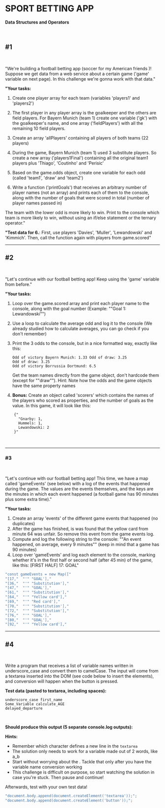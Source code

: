 # SPORT BETTING APP

**Data Structures and Operators**

<br>

## #1

<br>

"We're building a football betting app (soccer for my American friends )!
Suppose we get data from a web service about a certain game ('game' variable on next page). In this challenge we're gonna work with that data."
<br>

**"Your tasks:**
<br>

1. Create one player array for each team (variables 'players1' and
'players2')

2. The first player in any player array is the goalkeeper and the others are field players. For Bayern Munich (team 1) create one variable ('gk') with the goalkeeper's name, and one array ('fieldPlayers') with all the remaining 10 field players.

3. Create an array 'allPlayers' containing all players of both teams (22 players)

4. During the game, Bayern Munich (team 1) used 3 substitute players. So create a new array ('players1Final') containing all the original team1 players plus 'Thiago', 'Coutinho' and 'Perisic'

5. Based on the game.odds object, create one variable for each odd (called
'team1', 'draw' and 'team2')

6. Write a function ('printGoals') that receives an arbitrary number of player names (not an array) and prints each of them to the console, along with the number of goals that were scored in total (number of player names passed in)

The team with the lower odd is more likely to win. Print to the console which team is more likely to win, without using an if/else statement or the ternary operator."
<br>

**"Test data for 6.**: First, use players 'Davies', 'Muller', 'Lewandowski' and 'Kimmich'.
Then, call the function again with players from game.scored"

---

## #2

<br>

"Let's continue with our football betting app! Keep using the 'game' variable from before."
<br>

**"Your tasks:**
<br>

1.  Loop over the game.scored array and print each player name to the console, along with the goal number (Example: ""Goal 1: Lewandowski"")
2.  Use a loop to calculate the average odd and log it to the console (We already studied how to calculate averages, you can go check if you don't remember)
3.  Print the 3 odds to the console, but in a nice formatted way, exactly like this:

    ```
    Odd of victory Bayern Munich: 1.33 Odd of draw: 3.25
    Odd of draw: 3.25
    Odd of victory Borrussia Dortmund: 6.5
    ```

    Get the team names directly from the game object, don't hardcode them (except for ""draw"").
    Hint: Note how the odds and the game objects have the same property names

4.  **Bonus:** Create an object called 'scorers' which contains the names of the players who scored as properties, and the number of goals as the value. In this game, it will look like this:
    <br>

```
    {"
      "Gnarby: 1,
      Hummels: 1,
      Lewandowski: 2
    }"
```

<br>

---

### #3

<br>

"Let's continue with our football betting app! This time, we have a map called 'gameEvents' (see below) with a log of the events that happened during the game. The values are the events themselves, and the keys are the minutes in which
each event happened (a football game has 90 minutes plus some extra time)."
<br>

**"Your tasks:**
<br>

1.  Create an array 'events' of the different game events that happened (no duplicates)
2.  After the game has finished, is was found that the yellow card from minute 64 was unfair. So remove this event from the game events log.
3.  Compute and log the following string to the console: ""An event happened, on average, every 9 minutes"" (keep in mind that a game has 90 minutes)
4.  Loop over 'gameEvents' and log each element to the console, marking whether it's in the first half or second half (after 45 min) of the game, like this:
    [FIRST HALF] 17: GOAL"
    <br>

```js
"const gameEvents = new Map(["
"[17,"	"'"	"GOAL'],"
"[36,"	"'"	"Substitution'],"
"[47,"	"'"	"GOAL'],"
"[61,"	"'"	"Substitution'],"
"[64,"	"'"	"Yellow card'],"
"[69,"	"'"	"Red card'],"
"[70,"	"'"	"Substitution'],"
"[72,"	"'"	"Substitution'],"
"[76,"	"'"	"GOAL'],"
"[80,"	"'"	"GOAL'],"
"[92,"	"'"	"Yellow card'],"
```

---

## #4

<br>

Write a program that receives a list of variable names written in underscore_case and convert them to camelCase.
The input will come from a textarea inserted into the DOM (see code below to insert the elements), and conversion will happen when the button is pressed.
<br>

**Test data (pasted to textarea, including spaces):**
<br>

```
underscore_case first_name
Some_Variable calculate_AGE
delayed_departure
```

<br>

**Should produce this output (5 separate console.log outputs):**
<br>

**Hints:**

- Remember which character defines a new line in the `textarea`
- The solution only needs to work for a variable made out of 2 words, like a_b
- Start without worrying about the . Tackle that only after you have the variable name conversion working
- This challenge is difficult on purpose, so start watching the solution in case you're stuck. Then pause and continue!
  <br>

Afterwards, test with your own test data!
<br>

```js
"document.body.append(document.createElement('textarea'));";
"document.body.append(document.createElement('button'));";
```
